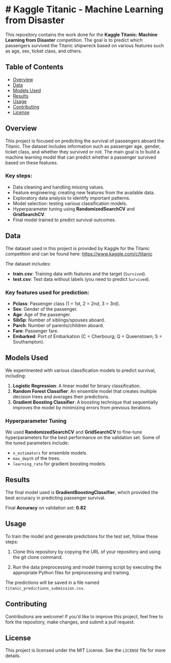 # # Kaggle Titanic - Machine Learning from Disaster

This repository contains the work done for the **Kaggle Titanic: Machine Learning from Disaster** competition. The goal is to predict which passengers survived the Titanic shipwreck based on various features such as age, sex, ticket class, and others.

## Table of Contents
- [Overview](#overview)
- [Data](#data)
- [Models Used](#models-used)
- [Results](#results)
- [Usage](#usage)
- [Contributing](#contributing)
- [License](#license)

## Overview

This project is focused on predicting the survival of passengers aboard the Titanic. The dataset includes information such as passenger age, gender, ticket class, and whether they survived or not. The main goal is to build a machine learning model that can predict whether a passenger survived based on these features.

### Key steps:
- Data cleaning and handling missing values.
- Feature engineering: creating new features from the available data.
- Exploratory data analysis to identify important patterns.
- Model selection: testing various classification models.
- Hyperparameter tuning using **RandomizedSearchCV** and **GridSearchCV**.
- Final model trained to predict survival outcomes.

## Data

The dataset used in this project is provided by Kaggle for the Titanic competition and can be found here: https://www.kaggle.com/c/titanic

The dataset includes:
- **train.csv**: Training data with features and the target (`Survived`).
- **test.csv**: Test data without labels (you need to predict `Survived`).

### Key features used for prediction:
- **Pclass**: Passenger class (1 = 1st, 2 = 2nd, 3 = 3rd).
- **Sex**: Gender of the passenger.
- **Age**: Age of the passenger.
- **SibSp**: Number of siblings/spouses aboard.
- **Parch**: Number of parents/children aboard.
- **Fare**: Passenger fare.
- **Embarked**: Port of Embarkation (C = Cherbourg; Q = Queenstown; S = Southampton).

## Models Used

We experimented with various classification models to predict survival, including:

1. **Logistic Regression**: A linear model for binary classification.
2. **Random Forest Classifier**: An ensemble model that creates multiple decision trees and averages their predictions.
3. **Gradient Boosting Classifier**: A boosting technique that sequentially improves the model by minimizing errors from previous iterations.

### Hyperparameter Tuning

We used **RandomizedSearchCV** and **GridSearchCV** to fine-tune hyperparameters for the best performance on the validation set. Some of the tuned parameters include:
- `n_estimators` for ensemble models.
- `max_depth` of the trees.
- `learning_rate` for gradient boosting models.

## Results

The final model used is **GradientBoostingClassifier**, which provided the best accuracy in predicting passenger survival.

Final **Accuracy** on validation set: **0.82**

## Usage

To train the model and generate predictions for the test set, follow these steps:

1. Clone this repository by copying the URL of your repository and using the git clone command.

2. Run the data preprocessing and model training script by executing the appropriate Python files for preprocessing and training.

The predictions will be saved in a file named `titanic_predictions_submission.csv`.

## Contributing

Contributions are welcome! If you'd like to improve this project, feel free to fork the repository, make changes, and submit a pull request.

## License

This project is licensed under the MIT License. See the `LICENSE` file for more details.
